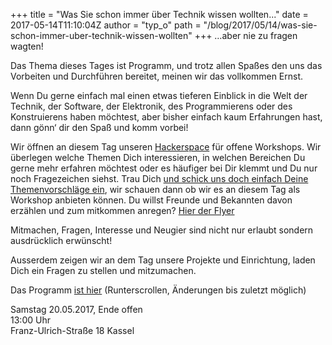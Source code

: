 +++
title = "Was Sie schon immer über Technik wissen wollten..."
date = 2017-05-14T11:10:04Z
author = "typ_o"
path = "/blog/2017/05/14/was-sie-schon-immer-uber-technik-wissen-wollten"
+++
…aber nie zu fragen wagten\!

Das Thema dieses Tages ist Programm, und trotz allen Spaßes den uns das
Vorbeiten und Durchführen bereitet, meinen wir das vollkommen Ernst.

Wenn Du gerne einfach mal einen etwas tieferen Einblick in die Welt der
Technik, der Software, der Elektronik, des Programmierens oder des
Konstruierens haben möchtest, aber bisher einfach kaum Erfahrungen hast,
dann gönn‘ dir den Spaß und komm vorbei\!

Wir öffnen an diesem Tag unseren
[Hackerspace](/faq/) für offene Workshops. Wir
überlegen welche Themen Dich interessieren, in welchen Bereichen Du
gerne mehr erfahren möchtest oder es häufiger bei Dir klemmt und Du nur
noch Fragezeichen siehst. Trau Dich [und schick uns doch einfach Deine
Themenvorschläge ein](/kontakt/), wir schauen dann
ob wir es an diesem Tag als Workshop anbieten können. Du willst Freunde
und Bekannten davon erzählen und zum mitkommen anregen? [Hier der
Flyer](https://flipdot.org/wiki/Was%20Sie%20schon%20immer%20%C3%BCber%20Technik%20wissen%20wollten...?action=AttachFile&do=view&target=FD_technikworkshop.pdf)

Mitmachen, Fragen, Interesse und Neugier sind nicht nur erlaubt sondern
ausdrücklich erwünscht\!

Ausserdem zeigen wir an dem Tag unsere Projekte und Einrichtung, laden
Dich ein Fragen zu stellen und mitzumachen.

Das Programm [ist
hier](https://flipdot.org/wiki/Was%20Sie%20schon%20immer%20%25C3%25BCber%20Technik%20wissen%20wollten...)
(Runterscrollen, Änderungen bis zuletzt möglich)

Samstag 20.05.2017, Ende offen  
13:00 Uhr  
Franz-Ulrich-Straße 18 Kassel
